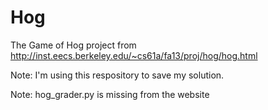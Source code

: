 # Hog
The Game of Hog project from http://inst.eecs.berkeley.edu/~cs61a/fa13/proj/hog/hog.html

Note: I'm using this respository to save my solution.

Note: hog_grader.py is missing from the website
